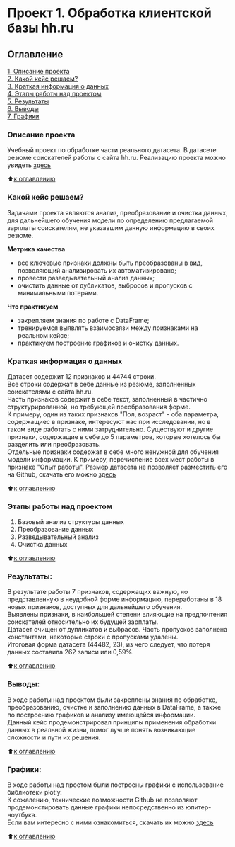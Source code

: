 # Проект 1. Обработка клиентской базы hh.ru

## Оглавление  
[1. Описание проекта](README.md#Описание-проекта)  
[2. Какой кейс решаем?](README.md#Какой-кейс-решаем)  
[3. Краткая информация о данных](README.md#Краткая-информация-о-данных)  
[4. Этапы работы над проектом](README.md#Этапы-работы-над-проектом)  
[5. Результаты](README.md#Результаты)    
[6. Выводы](README.md#Выводы)    
[7. Графики](README.md#Графики)

### Описание проекта    
Учебный проект по обработке части реального датасета. В датасете резюме соискателей работы с сайта hh.ru.
Реализацию проекта можно увидеть [здесь](https://github.com/AndKober/Project_1/tree/master/Project-1.ipynb)

:arrow_up:[к оглавлению](README.md#Оглавление)


### Какой кейс решаем?    
Задачами проекта являются анализ, преобразование и очистка данных, для дальнейшего обучения модели по определению предлагаемой зарплаты соискателям, не указавшим данную информацию в своих резюме.

**Метрика качества**     
- все ключевые признаки должны быть преобразованы в вид, позволяющий анализировать их автоматизировано;
- провести разведывательный анализ данных;
- очистить данные от дубликатов, выбросов и пропусков с минимальными потерями.

**Что практикуем**     
- закрепляем знания по работе с DataFrame;
- тренируемся выявлять взаимосвязи между признаками на реальном кейсе;
- практикуем построение графиков и очистку данных.


### Краткая информация о данных
Датасет содержит 12 признаков и 44744 строки.    
Все строки содержат в себе данные из резюме, заполненных соискателями с сайта hh.ru.    
Часть признаков содержит в себе текст, заполненный в частично структурированной, но требующей преобразования форме.    
К примеру, один из таких признаков "Пол, возраст" - оба параметра, содержащиес в признаке, интересуют нас при исследовании, но в таком виде работать с ними затруднительно.
Существуют и другие признаки, содержащие в себе до 5 параметров, которые хотелось бы разделить или преобразовать.    
Отдельные признаки содержат в себе много ненужной для обучения модели информации. К примеру, перечисление всех мест работы в признаке "Опыт работы".
Размер датасета не позволяет разместить его на Github, скачать его можно [здесь](https://drive.google.com/drive/u/0/folders/1pbkEeoGe9Na8RrMf8r2gE0KwNmytSo8J)
  
:arrow_up:[к оглавлению](README.md#Оглавление)


### Этапы работы над проектом  
1. Базовый анализ структуры данных
2. Преобразование данных
3. Разведывательный анализ
4. Очистка данных
  
:arrow_up:[к оглавлению](README.md#Оглавление)


### Результаты:  
В результате работы 7 признаков, содержащих важную, но представленную в неудобной форме информацию, переработаны в 18 новых признаков, доступных для дальнейшего обучения.    
Выявлены признаки, в наибольшей степени влияющие на предпочтения соискателей относительно их будущей зарплаты.    
Датасет очищен от дупликатов и выбрасов. Часть пропусков заполнена константами, некоторые строки с пропусками удалены.    
Итоговая форма датасета (44482, 23), из чего следует, что потеря данных составила 262 записи или 0,59%.    

:arrow_up:[к оглавлению](README.md#Оглавление)


### Выводы:  
В ходе работы над проектом были закреплены знания по обработке, преобразованию, очистке и заполнению данных в DataFrame, а также по построению графиков и анализу имеющейся информации.    
Данный кейс продемонстрировал принципы применения обработки данных в реальной жизни, помог лучше понять возникающие сложности и пути их решения.    
  
:arrow_up:[к оглавлению](README.md#Оглавление)



### Графики:
В ходе работы над проетом были построены графики с использование библиотеки plotly.     
К сожалению, технические возможности Github не позволяют продемонстировать данные графики непосредственно из юпитер-ноутбука.    
Если вам интересно с ними ознакомиться, скачать их можно [здесь](https://github.com/AndKober/Project_1/tree/master/plotly)

:arrow_up:[к оглавлению](README.md#Оглавление)